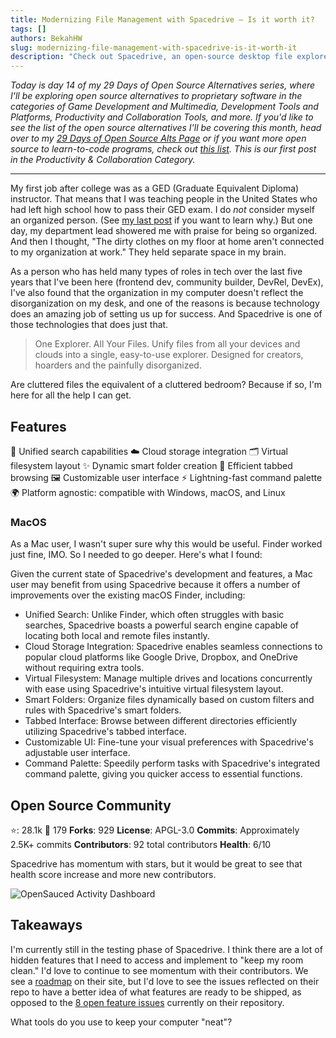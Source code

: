```yaml
---
title: Modernizing File Management with Spacedrive – Is it worth it?
tags: []
authors: BekahHW
slug: modernizing-file-management-with-spacedrive-is-it-worth-it
description: "Check out Spacedrive, an open-source desktop file explorer. We check out its features, compare it to mainstream alternatives, and discuss its prospects in a competitive market."
---
```


*Today is day 14 of my 29 Days of Open Source Alternatives series, where I'll be exploring open source alternatives to proprietary software in the categories of Game Development and Multimedia, Development Tools and Platforms, Productivity and Collaboration Tools, and more. If you'd like to see the list of the open source alternatives I'll be covering this month, head over to my [29 Days of Open Source Alts Page](https://oss.fyi/oss-alts) or if you want more open source to learn-to-code programs, check out [this list](https://oss.fyi/learn-to-code). This is our first post in the Productivity & Collaboration Category.* 

<hr/>

My first job after college was as a GED (Graduate Equivalent Diploma) instructor. That means that I was teaching people in the United States who had left high school how to pass their GED exam. I do *not* consider myself an organized person. (See  [my last post](https://dev.to/opensauced/transforming-productivity-with-open-source-gamification-habitica-ppp) if you want to learn why.) But one day, my department lead showered me with praise for being so organized. And then I thought, "The dirty clothes on my floor at home aren't connected to my organization at work." They held separate space in my brain. 
<!-- truncate -->


As a person who has held many types of roles in tech over the last five years that I've been here (frontend dev, community builder, DevRel, DevEx), I've also found that the organization in my computer doesn't reflect the disorganization on my desk, and one of the reasons is because technology does an amazing job of setting us up for success. And Spacedrive is one of those technologies that does just that. 

> One Explorer. All Your Files. Unify files from all your devices and clouds into a single, easy-to-use explorer. Designed for creators, hoarders and the painfully disorganized.

Are cluttered files the equivalent of a cluttered bedroom? Because if so, I'm here for all the help I can get.  


## Features

🚀 Unified search capabilities
☁️  Cloud storage integration
🗂️ Virtual filesystem layout
✨ Dynamic smart folder creation
🎯 Efficient tabbed browsing
🖼️ Customizable user interface
⚡ Lightning-fast command palette
🌍 Platform agnostic: compatible with Windows, macOS, and Linux

### MacOS

As a Mac user, I wasn't super sure why this would be useful. Finder worked just fine, IMO. So I needed to go deeper. Here's what I found:

Given the current state of Spacedrive's development and features, a Mac user may benefit from using Spacedrive because it offers a number of improvements over the existing macOS Finder, including:

- Unified Search: Unlike Finder, which often struggles with basic searches, Spacedrive boasts a powerful search engine capable of locating both local and remote files instantly.
- Cloud Storage Integration: Spacedrive enables seamless connections to popular cloud platforms like Google Drive, Dropbox, and OneDrive without requiring extra tools.
- Virtual Filesystem: Manage multiple drives and locations concurrently with ease using Spacedrive's intuitive virtual filesystem layout.
- Smart Folders: Organize files dynamically based on custom filters and rules with Spacedrive's smart folders.
- Tabbed Interface: Browse between different directories efficiently utilizing Spacedrive's tabbed interface.
- Customizable UI: Fine-tune your visual preferences with Spacedrive's adjustable user interface.
- Command Palette: Speedily perform tasks with Spacedrive's integrated command palette, giving you quicker access to essential functions.

## Open Source Community

⭐: 28.1k
👀 179
**Forks**: 929
**License**: APGL-3.0 
**Commits**: Approximately 2.5K+ commits
**Contributors**: 92 total contributors
**Health**: 6/10

Spacedrive has momentum with stars, but it would be great to see that health score increase and more new contributors.

![OpenSauced Activity Dashboard](https://dev-to-uploads.s3.amazonaws.com/uploads/articles/ugykp3hqwh4ruh6aif65.png)



## Takeaways

I'm currently still in the testing phase of Spacedrive. I think there are a lot of hidden features that I need to access and implement to "keep my room clean." I'd love to continue to see momentum with their contributors. We see a [roadmap](https://www.spacedrive.com/roadmap) on their site, but I'd love to see the issues reflected on their repo to have a better idea of what features are ready to be shipped, as opposed to the [8 open feature issues](https://github.com/spacedriveapp/spacedrive/issues?q=is%3Aissue+is%3Aopen+sort%3Aupdated-desc+label%3AFeature) currently on their repository. 

What tools do you use to keep your computer "neat"?

